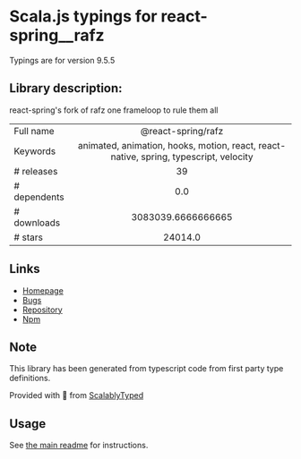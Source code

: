 
# Scala.js typings for react-spring__rafz

Typings are for version 9.5.5

## Library description:
react-spring's fork of rafz one frameloop to rule them all

|                    |                 |
| ------------------ | :-------------: |
| Full name          | @react-spring/rafz |
| Keywords           | animated, animation, hooks, motion, react, react-native, spring, typescript, velocity |
| # releases         | 39 |
| # dependents       | 0.0 |
| # downloads        | 3083039.6666666665 |
| # stars            | 24014.0 |

## Links
- [Homepage](https://github.com/pmndrs/react-spring/tree/master/packages/rafz#readme)
- [Bugs](https://github.com/pmndrs/react-spring/issues)
- [Repository](https://github.com/pmndrs/react-spring)
- [Npm](https://www.npmjs.com/package/%40react-spring%2Frafz)
    


## Note
This library has been generated from typescript code from first party type definitions.

Provided with :purple_heart: from [ScalablyTyped](https://github.com/oyvindberg/ScalablyTyped)

## Usage
See [the main readme](../../readme.md) for instructions.


